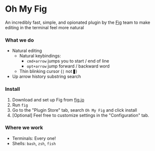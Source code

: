 # Oh My Fig

An incredibly fast, simple, and opionated plugin by the [Fig](https://fig.io?ref=github) team to make editing in the terminal feel more natural


### What we do
* Natural editing
  * Natural keybindings:
    *  `cmd+arrow` jumps you to start / end of line
    *  `opt+arrow` jump forward / backward word
  *  Thin blinking cursor (`|` not `▊`)
* Up arrow history substring search

### Install
1. Download and set up Fig from [fig.io](https://fig.io)
2. Run `fig`
3. Go to the "Plugin Store" tab, search `Oh My Fig` and click install
4. [Optional] Feel free to customize settings in the "Configuration" tab.


### Where we work
* Terminals: Every one!
* Shells: `bash`, `zsh`, `fish`


